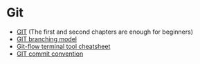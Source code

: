 # Git

- [GIT](https://git-scm.com/book/en/v2) (The first and second chapters are enough for beginners)
- [GIT branching model](https://nvie.com/posts/a-successful-git-branching-model/)
- [Git-flow terminal tool cheatsheet](http://danielkummer.github.io/git-flow-cheatsheet/)
- [GIT commit convention](https://github.com/commitizen/cz-cli)
